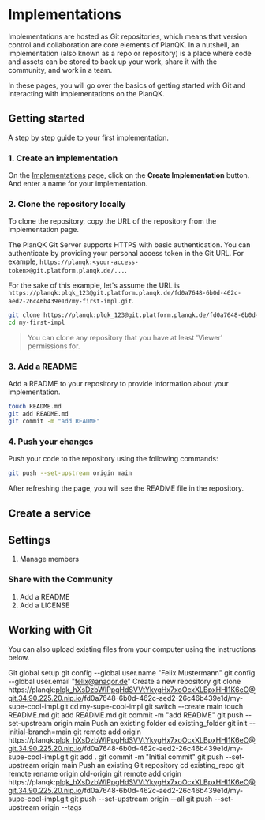 # Implementations
 
Implementations are hosted as Git repositories, which means that version control and collaboration are core elements of PlanQK.
In a nutshell, an implementation (also known as a repo or repository) is a place where code and assets can be stored to back up your work, share it with the community, and work in a team.

In these pages, you will go over the basics of getting started with Git and interacting with implementations on the PlanQK.

## Getting started
A step by step guide to your first implementation.

### 1. Create an implementation
On the [Implementations](https://platform.planqk.de/implementations) page, click on the **Create Implementation** button.
And enter a name for your implementation.

### 2. Clone the repository locally
To clone the repository, copy the URL of the repository from the implementation page.

The PlanQK Git Server supports HTTPS with basic authentication.
You can authenticate by providing your personal access token in the Git URL.
For example, `https://planqk:<your-access-token>@git.platform.planqk.de/...`.

For the sake of this example, let's assume the URL is `https://planqk:plqk_123@git.platform.planqk.de/fd0a7648-6b0d-462c-aed2-26c46b439e1d/my-first-impl.git`.

```bash
git clone https://planqk:plqk_123@git.platform.planqk.de/fd0a7648-6b0d-462c-aed2-26c46b439e1d/my-first-impl.git
cd my-first-impl
```
> You can clone any repository that you have at least 'Viewer' permissions for.

### 3. Add a README
Add a README to your repository to provide information about your implementation.

```bash
touch README.md
git add README.md
git commit -m "add README"
```

### 4. Push your changes

Push your code to the repository using the following commands:
```bash
git push --set-upstream origin main
```

After refreshing the page, you will see the README file in the repository.



## Create a service

## Settings
1. Manage members

### Share with the Community
1. Add a README
2. Add a LICENSE

## Working with Git

You can also upload existing files from your computer using the instructions below.

Git global setup
git config --global user.name "Felix Mustermann"
git config --global user.email "felix@anaqor.de"
Create a new repository
git clone https://planqk:plqk_hXsDzbWIPpgHdSVVtYkygHx7xoOcxXLBpxHHl1K6eC@git.34.90.225.20.nip.io/fd0a7648-6b0d-462c-aed2-26c46b439e1d/my-supe-cool-impl.git
cd my-supe-cool-impl
git switch --create main
touch README.md
git add README.md
git commit -m "add README"
git push --set-upstream origin main
Push an existing folder
cd existing_folder
git init --initial-branch=main
git remote add origin https://planqk:plqk_hXsDzbWIPpgHdSVVtYkygHx7xoOcxXLBpxHHl1K6eC@git.34.90.225.20.nip.io/fd0a7648-6b0d-462c-aed2-26c46b439e1d/my-supe-cool-impl.git
git add .
git commit -m "Initial commit"
git push --set-upstream origin main
Push an existing Git repository
cd existing_repo
git remote rename origin old-origin
git remote add origin https://planqk:plqk_hXsDzbWIPpgHdSVVtYkygHx7xoOcxXLBpxHHl1K6eC@git.34.90.225.20.nip.io/fd0a7648-6b0d-462c-aed2-26c46b439e1d/my-supe-cool-impl.git
git push --set-upstream origin --all
git push --set-upstream origin --tags



